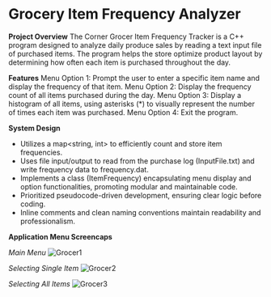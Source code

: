 # Grocery Item Frequency Analyzer

**Project Overview**
The Corner Grocer Item Frequency Tracker is a C++ program designed to analyze daily produce sales by reading a text input file of purchased items. The program helps the store optimize product layout by determining how often each item is purchased throughout the day.

**Features**
Menu Option 1: Prompt the user to enter a specific item name and display the frequency of that item.
Menu Option 2: Display the frequency count of all items purchased during the day.
Menu Option 3: Display a histogram of all items, using asterisks (*) to visually represent the number of times each item was purchased.
Menu Option 4: Exit the program.

**System Design**
- Utilizes a map<string, int> to efficiently count and store item frequencies.
- Uses file input/output to read from the purchase log (InputFile.txt) and write frequency data to frequency.dat.
- Implements a class (ItemFrequency) encapsulating menu display and option functionalities, promoting modular and maintainable code.
- Prioritized pseudocode-driven development, ensuring clear logic before coding.
- Inline comments and clean naming conventions maintain readability and professionalism.

**Application Menu Screencaps**

_Main Menu_
![Grocer1](https://github.com/user-attachments/assets/a1392675-791b-4bbb-b168-ede55f14f3cc)

_Selecting Single Item_
![Grocer2](https://github.com/user-attachments/assets/b506294f-0366-4e64-af6e-4b8a0a4cbc32)

_Selecting All Items_
![Grocer3](https://github.com/user-attachments/assets/f0c69a97-0af8-46a7-848c-defdaf1eedc0)
